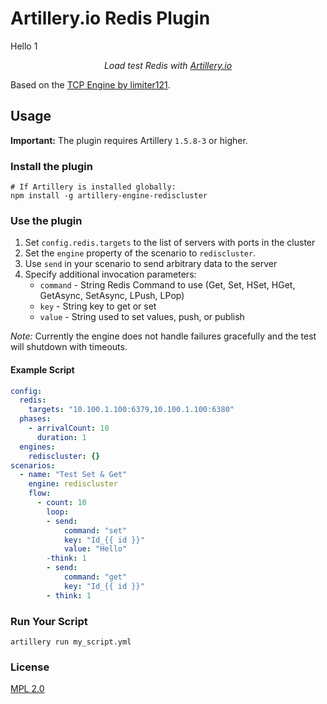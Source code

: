 # Artillery.io Redis Plugin

Hello 1

<p align="center">
    <em>Load test Redis with <a href="https://artillery.io">Artillery.io</a></em>
</p>

Based on the [TCP Engine by limiter121](https://github.com/limiter121/artillery-engine-tcp).

## Usage

**Important:** The plugin requires Artillery `1.5.8-3` or higher.

### Install the plugin

```
# If Artillery is installed globally:
npm install -g artillery-engine-rediscluster
```

### Use the plugin

1. Set `config.redis.targets` to the list of servers with ports in the cluster
3. Set the `engine` property of the scenario to `rediscluster`.
4. Use `send` in your scenario to send arbitrary data to the server
5. Specify additional invocation parameters:
    - `command` - String Redis Command to use (Get, Set, HSet, HGet, GetAsync, SetAsync, LPush, LPop)
    - `key` - String key to get or set
    - `value` - String used to set values, push, or publish 

*Note:* Currently the engine does not handle failures gracefully and the test will shutdown with timeouts.

#### Example Script

```yaml
config:
  redis:
    targets: "10.100.1.100:6379,10.100.1.100:6380"
  phases:
    - arrivalCount: 10
      duration: 1
  engines:
    rediscluster: {}
scenarios:
  - name: "Test Set & Get"
    engine: rediscluster
    flow:
      - count: 10
        loop:
        - send:
            command: "set"
            key: "Id_{{ id }}"
            value: "Hello"
        -think: 1        
        - send:
            command: "get"
            key: "Id_{{ id }}"
        - think: 1  
```

### Run Your Script

```
artillery run my_script.yml
```

### License

[MPL 2.0](https://www.mozilla.org/en-US/MPL/2.0/)
